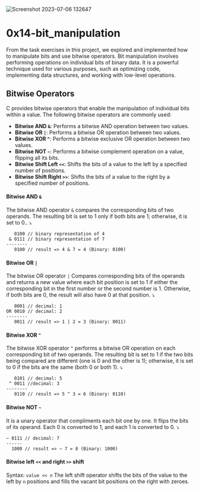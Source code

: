 ![Screenshot 2023-07-06 132647](https://github.com/softlink2/alx-low_level_programming/assets/121310192/82e30e10-8b61-4475-bf1f-e06d8b36b1b3)
# 0x14-bit_manipulation
From the task exercises in this project, we explored and implemented how to manipulate bits and use bitwise operators. Bit manipulation involves performing operations on individual bits of binary data. It is a powerful technique used for various purposes, such as optimizing code, implementing data structures, and working with low-level operations.  
## Bitwise Operators  
C provides bitwise operators that enable the manipulation of individual bits within a value. The following bitwise operators are commonly used:
* __Bitwise AND `&`__: Performs a bitwise AND operation between two values.
* __Bitwise OR `|`__: Performs a bitwise OR operation between two values.
* __Bitwise XOR `^`__: Performs a bitwise exclusive OR operation between two values.
* __Bitwise NOT `~`__: Performs a bitwise complement operation on a value, flipping all its bits.
* __Bitwise Shift Left `<<`__: Shifts the bits of a value to the left by a specified number of positions.
* __Bitwise Shift Right `>>`__: Shifts the bits of a value to the right by a specified number of positions.  
#### Bitwise AND `&`
The bitwise AND operator `&` compares the corresponding bits of two operands. The resulting bit is set to 1 only if both bits are 1; otherwise, it is set to 0.. ⤵️ 
```
   0100 // binary representation of 4
 & 0111 // binary representation of 7
--------
   0100 // result => 4 & 7 = 4 (Binary: 0100)
```
#### Bitwise OR `|`  
The bitwise OR operator `|` Compares corresponding bits of the operands and returns a new value where each bit position is set to 1 if either the corresponding bit in the first number or the second number is 1. Otherwise, if both bits are 0, the result will also have 0 at that position. ⤵️ 
```
   0001 // decimal: 1
OR 0010 // decimal: 2
--------
   0011 // result => 1 | 2 = 3 (Binary: 0011)
```  
#### Bitwise XOR `^`  
The bitwise XOR operator `^` performs a bitwise OR operation on each corresponding bit of two operands. The resulting bit is set to 1 if the two bits being compared are different (one is 0 and the other is 1); otherwise, it is set to 0 if the bits are the same (both 0 or both 1). ⤵️
```
   0101 // decimal: 5
 ^ 0011 //decimal: 3
--------
   0110 // result => 5 ^ 3 = 6 (Binary: 0110)
```
#### Bitwise NOT `~`  
It is a unary operator that compliments each bit one by one. It flips the bits of its operand. Each 0 is converted to 1, and each 1 is converted to 0. ⤵️  
```
~ 0111 // decimal: 7
------
  1000 // result => ~ 7 = 8 (Binary: 1000)
```
#### Bitwise left `<<` and right `>>` shift  
Syntax: `value << n`
The left shift operator shifts the bits of the value to the left by `n` positions and fills the vacant bit positions on the right with zeroes.
